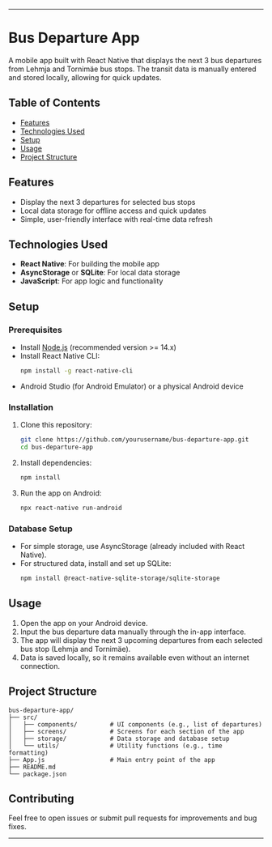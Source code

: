 
---

# Bus Departure App

A mobile app built with React Native that displays the next 3 bus departures from Lehmja and Tornimäe bus stops. The transit data is manually entered and stored locally, allowing for quick updates.

## Table of Contents
- [Features](#features)
- [Technologies Used](#technologies-used)
- [Setup](#setup)
- [Usage](#usage)
- [Project Structure](#project-structure)

## Features
- Display the next 3 departures for selected bus stops
- Local data storage for offline access and quick updates
- Simple, user-friendly interface with real-time data refresh

## Technologies Used
- **React Native**: For building the mobile app
- **AsyncStorage** or **SQLite**: For local data storage
- **JavaScript**: For app logic and functionality

## Setup

### Prerequisites
- Install [Node.js](https://nodejs.org/) (recommended version >= 14.x)
- Install React Native CLI:
  ```bash
  npm install -g react-native-cli
  ```
- Android Studio (for Android Emulator) or a physical Android device

### Installation
1. Clone this repository:
   ```bash
   git clone https://github.com/yourusername/bus-departure-app.git
   cd bus-departure-app
   ```
2. Install dependencies:
   ```bash
   npm install
   ```
3. Run the app on Android:
   ```bash
   npx react-native run-android
   ```

### Database Setup
- For simple storage, use AsyncStorage (already included with React Native).
- For structured data, install and set up SQLite:
  ```bash
  npm install @react-native-sqlite-storage/sqlite-storage
  ```

## Usage
1. Open the app on your Android device.
2. Input the bus departure data manually through the in-app interface.
3. The app will display the next 3 upcoming departures from each selected bus stop (Lehmja and Tornimäe).
4. Data is saved locally, so it remains available even without an internet connection.

## Project Structure
```
bus-departure-app/
├── src/
│   ├── components/         # UI components (e.g., list of departures)
│   ├── screens/            # Screens for each section of the app
│   ├── storage/            # Data storage and database setup
│   └── utils/              # Utility functions (e.g., time formatting)
├── App.js                  # Main entry point of the app
├── README.md
└── package.json
```

## Contributing
Feel free to open issues or submit pull requests for improvements and bug fixes.

---
